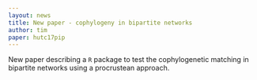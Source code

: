 ```yaml
---
layout: news
title: New paper - cophylogeny in bipartite networks
author: tim
paper: hutc17pip
---
```


New paper describing a `R` package to test the cophylogenetic matching in bipartite networks using a procrustean approach.
